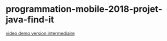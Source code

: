 # programmation-mobile-2018-projet-java-find-it

[video demo version intermediaire](https://youtu.be/DbjQ8qAlSfE)
